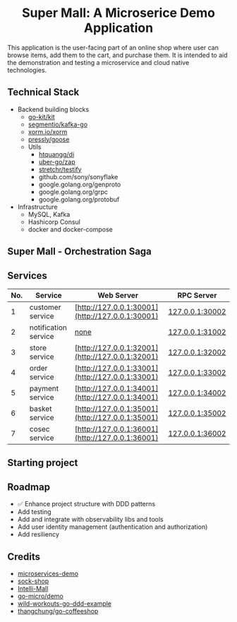<h1 align=center>Super Mall: A Microserice Demo Application</h1>

This application is the user-facing part of an online shop 
where user can browse items, add them to the cart, and purchase them.
It is intended to aid the demonstration and testing a microservice
and cloud native technologies.

## Technical Stack
- Backend building blocks
  - [go-kit/kit](https://github.com/go-kit/kit)
  - [segmentio/kafka-go](https://github.com/segmentio/kafka-go)
  - [xorm.io/xorm](https://gitea.com/xorm/xorm)
  - [pressly/goose](https://github.com/pressly/goose)
  - Utils
    - [htquangg/di](https://github.com/htquangg/di)
    - [uber-go/zap](https://github.com/uber-go/zap)
    - [stretchr/testify](https://github.com/stretchr/testify)
    - github.com/sony/sonyflake
    - google.golang.org/genproto
    - google.golang.org/grpc
    - google.golang.org/protobuf
- Infrastructure
  - MySQL, Kafka
  - Hashicorp Consul
  - docker and docker-compose

## Super Mall - Orchestration Saga

## Services

| No. | Service              | Web Server                                       | RPC Server                         |
| --- | -------------------- | ------------------------------------------------ | ---------------------------------- |
| 1   | customer service     | [http://127.0.0.1:30001](http://127.0.0.1:30001) | [127.0.0.1:30002](127.0.0.1:30002) |
| 2   | notification service | [none](none)                                     | [127.0.0.1:31002](127.0.0.1:31002) |
| 3   | store service        | [http://127.0.0.1:32001](http://127.0.0.1:32001) | [127.0.0.1:32002](127.0.0.1:32002) |
| 4   | order service        | [http://127.0.0.1:33001](http://127.0.0.1:33001) | [127.0.0.1:33002](127.0.0.1:33002) |
| 5   | payment service      | [http://127.0.0.1:34001](http://127.0.0.1:34001) | [127.0.0.1:34002](127.0.0.1:34002) |
| 6   | basket service       | [http://127.0.0.1:35001](http://127.0.0.1:35001) | [127.0.0.1:35002](127.0.0.1:35002) |
| 7   | cosec service        | [http://127.0.0.1:36001](http://127.0.0.1:36001) | [127.0.0.1:36002](127.0.0.1:36002) |

## Starting project

## Roadmap

- ✅ Enhance project structure with DDD patterns
- Add testing
- Add and integrate with observability libs and tools
- Add user identity management (authentication and authorization)
- Add resiliency

## Credits

- [microservices-demo](https://github.com/GoogleCloudPlatform/microservices-demo)
- [sock-shop](https://github.com/microservices-demo/microservices-demo)
- [Intelli-Mall](https://github.com/LordMoMA/Intelli-Mall)
- [go-micro/demo](https://github.com/go-micro/demo)
- [wild-workouts-go-ddd-example](https://github.com/ThreeDotsLabs/wild-workouts-go-ddd-example)
- [thangchung/go-coffeeshop](https://github.com/thangchung/go-coffeeshop)
